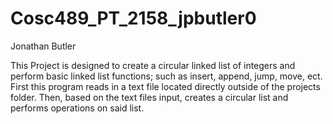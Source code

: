 # Cosc489_PT_2158_jpbutler0
Jonathan Butler

This Project is designed to create a circular linked list of integers and perform basic linked list functions; 
such as insert, append, jump, move, ect. First this program reads in a text file located directly outside of the projects folder.
Then, based on the text files input, creates a circular list and performs operations on said list.
